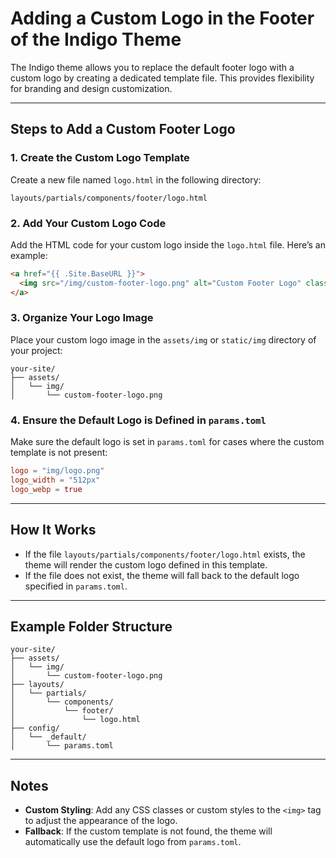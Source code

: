 # Adding a Custom Logo in the Footer of the Indigo Theme

The Indigo theme allows you to replace the default footer logo with a custom logo by creating a dedicated template file.
This provides flexibility for branding and design customization.

---

## Steps to Add a Custom Footer Logo

### 1. Create the Custom Logo Template

Create a new file named `logo.html` in the following directory:

```plaintext
layouts/partials/components/footer/logo.html
```

### 2. Add Your Custom Logo Code

Add the HTML code for your custom logo inside the `logo.html` file. Here’s an example:

```html
<a href="{{ .Site.BaseURL }}">
  <img src="/img/custom-footer-logo.png" alt="Custom Footer Logo" class="img-fluid" width="200">
</a>
```

### 3. Organize Your Logo Image

Place your custom logo image in the `assets/img` or `static/img` directory of your project:

```plaintext
your-site/
├── assets/
│   └── img/
│       └── custom-footer-logo.png
```

### 4. Ensure the Default Logo is Defined in `params.toml`

Make sure the default logo is set in `params.toml` for cases where the custom template is not present:

```toml
logo = "img/logo.png"
logo_width = "512px"
logo_webp = true
```

---

## How It Works

- If the file `layouts/partials/components/footer/logo.html` exists, the theme will render the custom logo defined in
  this template.
- If the file does not exist, the theme will fall back to the default logo specified in `params.toml`.

---

## Example Folder Structure

```plaintext
your-site/
├── assets/
│   └── img/
│       └── custom-footer-logo.png
├── layouts/
│   └── partials/
│       └── components/
│           └── footer/
│               └── logo.html
├── config/
│   └── _default/
│       └── params.toml
```

---

## Notes

- **Custom Styling**: Add any CSS classes or custom styles to the `<img>` tag to adjust the appearance of the logo.
- **Fallback**: If the custom template is not found, the theme will automatically use the default logo from
  `params.toml`.
